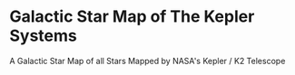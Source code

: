 # Galactic Star Map of The Kepler Systems
A Galactic Star Map of all Stars Mapped by NASA's Kepler / K2 Telescope
